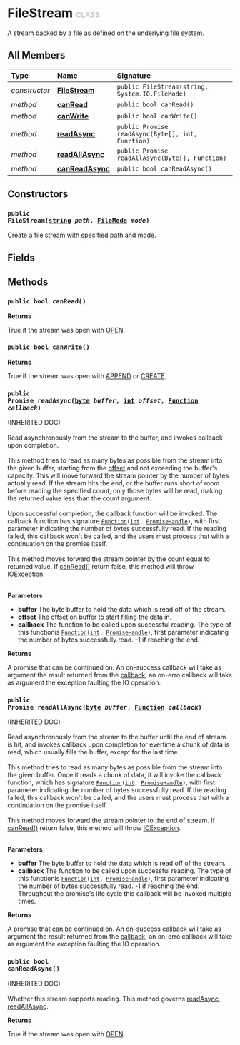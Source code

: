 # FileStream <font color="#C8C8C8" size="3">CLASS</font>

A stream backed by a file as defined on the underlying file system.

## All Members
|**Type**|**Name**|**Signature**
|:-------|:-------|:------------
|*constructor*|<a href="#c-FileStream-string-FileMode"><b>FileStream</b></a>|`public FileStream(string, System.IO.FileMode)`
|*method*|<a href="#m-canRead-void"><b>canRead</b></a>|`public bool canRead()`
|*method*|<a href="#m-canWrite-void"><b>canWrite</b></a>|`public bool canWrite()`
|*method*|<a href="#m-readAsync-byte-int-Function"><b>readAsync</b></a>|`public Promise readAsync(Byte[], int, Function)`
|*method*|<a href="#m-readAllAsync-byte-Function"><b>readAllAsync</b></a>|`public Promise readAllAsync(Byte[], Function)`
|*method*|<a href="#m-canReadAsync-void"><b>canReadAsync</b></a>|`public bool canReadAsync()`

## Constructors
<a name="c-FileStream-string-FileMode"></a>
### <code>public FileStream([string](../../String) *path*, [FileMode](../System.IO/FileMode) *mode*)</code>
Create a file stream with specified path and <a href="../System.IO/FileMode">mode</a>.
## Fields

## Methods
<a name="m-canRead-void"></a>
### <code>public bool canRead()</code>


**Returns**

<a name="m-canRead-void-r"></a>True if the stream was open with <a href="../System.IO/FileMode#e-OPEN">OPEN</a>.

<a name="m-canWrite-void"></a>
### <code>public bool canWrite()</code>


**Returns**

<a name="m-canWrite-void-r"></a>True if the stream was open with <a href="../System.IO/FileMode#e-APPEND">APPEND</a> or <a href="../System.IO/FileMode#e-CREATE">CREATE</a>.

<a name="m-readAsync-byte-int-Function"></a>
### <code>public Promise readAsync([byte](../../Byte) *buffer*, [int](../../Integer) *offset*, [Function](../../Function) *callback*)</code>
(INHERITED DOC)<br><br>Read asynchronously from the stream to the buffer, and invokes callback upon completion.<br><br>This method tries to read as many bytes as possible from the stream into the given buffer, starting from the <a href="m-readAsync-byte-int-Function-p-offset">offset</a> and not exceeding the buffer's capacity. This will move forward the stream pointer by the number of bytes actually read. If the stream hits the end, or the buffer runs short of room before reading the specified count, only those bytes will be read, making the returned value less than the count argument.<br><br>Upon successful completion, the callback function will be invoked. The callback function has signature <code>[Function](../../Function)([int](../../Integer), [PromiseHandle](../System.Concurrency/PromiseHandle))</code>, with first parameter indicating the number of bytes successfully read. If the reading failed, this callback won't be called, and the users must process that with a continuation on the promise itself.<br><br>This method moves forward the stream pointer by the count equal to returned value. If <a href="../System.IO/FileStream#m-canReadAsync-void">canRead()</a> return false, this method will throw <a href="../System.IO/IOException">IOException</a>.<br><br>

**Parameters**

<a name="m-readAsync-byte-int-Function-p-buffer"></a>
- **buffer**
The byte buffer to hold the data which is read off of the stream.
<a name="m-readAsync-byte-int-Function-p-offset"></a>
- **offset**
The offset on buffer to start filling the data in.
<a name="m-readAsync-byte-int-Function-p-callback"></a>
- **callback**
The function to be called upon successful reading. The type of this functionis <code>[Function](../../Function)([int](../../Integer), [PromiseHandle](../System.Concurrency/PromiseHandle))</code>, first parameter indicating the number of bytes successfully read. -1 if reaching the end.

**Returns**

<a name="m-readAsync-byte-int-Function-r"></a>A promise that can be continued on. An on-success callback will take as argument the result returned from the <a href="m-readAsync-byte-int-Function-p-callback">callback</a>; an on-erro callback will take as argument the exception faulting the IO operation.

<a name="m-readAllAsync-byte-Function"></a>
### <code>public Promise readAllAsync([byte](../../Byte) *buffer*, [Function](../../Function) *callback*)</code>
(INHERITED DOC)<br><br>Read asynchronously from the stream to the buffer until the end of stream is hit, and invokes callback upon completion for evertime a chunk of data is read, which usually fills the buffer, except for the last time.<br><br>This method tries to read as many bytes as possible from the stream into the given buffer. Once it reads a chunk of data, it will invoke the callback function, which has signature <code>[Function](../../Function)([int](../../Integer), [PromiseHandle](../System.Concurrency/PromiseHandle))</code>, with first parameter indicating the number of bytes successfully read. If the reading failed, this callback won't be called, and the users must process that with a continuation on the promise itself.<br><br>This method moves forward the stream pointer to the end of stream. If <a href="../System.IO/FileStream#m-canReadAsync-void">canRead()</a> return false, this method will throw <a href="../System.IO/IOException">IOException</a>.<br><br>

**Parameters**

<a name="m-readAllAsync-byte-Function-p-buffer"></a>
- **buffer**
The byte buffer to hold the data which is read off of the stream.
<a name="m-readAllAsync-byte-Function-p-callback"></a>
- **callback**
The function to be called upon successful reading. The type of this functionis <code>[Function](../../Function)([int](../../Integer), [PromiseHandle](../System.Concurrency/PromiseHandle))</code>, first parameter indicating the number of bytes successfully read. -1 if reaching the end. Throughout the promise's life cycle this callback will be invoked multiple times.

**Returns**

<a name="m-readAllAsync-byte-Function-r"></a>A promise that can be continued on. An on-success callback will take as argument the result returned from the <a href="m-readAllAsync-byte-Function-p-callback">callback</a>; an on-erro callback will take as argument the exception faulting the IO operation.

<a name="m-canReadAsync-void"></a>
### <code>public bool canReadAsync()</code>
(INHERITED DOC)<br><br>Whether this stream supports reading. This method governs <a href="../System.IO/FileStream#m-readAsync-byte-int-Function">readAsync</a>, <a href="../System.IO/FileStream#m-readAllAsync-byte-Function">readAllAsync</a>.

**Returns**

<a name="m-canReadAsync-void-r"></a>True if the stream was open with <a href="../System.IO/FileMode#e-OPEN">OPEN</a>.

